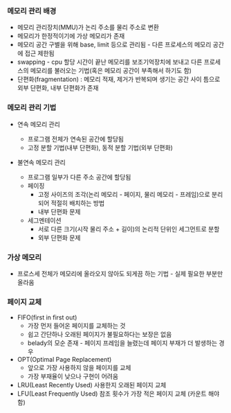 ### 메모리 관리 배경
* 메모리 관리장치(MMU)가 논리 주소를 물리 주소로 변환
* 메모리가 한정적이기에 가상 메모리가 존재
* 메모리 공간 구별을 위해 base, limit 등으로 관리됨 - 다른 프로세스의 메모리 공간에 접근 제한됨
* swapping - cpu 할당 시간이 끝난 메모리를 보조기억장치에 보내고 다른 프로세스의 메모리를 불러오는 기법(혹은 메모리 공간이 부족해서 하기도 함)
* 단편화(fragmentation) : 메모리 적재, 제거가 반복되며 생기는 공간 사이 틈으로 외부 단편화, 내부 단편화가 존재

### 메모리 관리 기법
* 연속 메모리 관리
  * 프로그램 전체가 연속된 공간에 할당됨
  * 고정 분할 기법(내부 단편화), 동적 분할 기법(외부 단편화)
  
* 불연속 메모리 관리
  * 프로그램 일부가 다른 주소 공간에 할당됨
  * 페이징  
    * 고정 사이즈의 조각(논리 메모리 - 페이지, 물리 메모리 - 프레임)으로 분리되어 적절히 배치하는 방법
    * 내부 단편화 문제
  * 세그멘테이션
    * 서로 다른 크기(시작 물리 주소 + 길이)의 논리적 단위인 세그먼트로 분할
    * 외부 단편화 문제
    
### 가상 메모리
* 프로스세 전체가 메모리에 올라오지 않아도 되게끔 하는 기법 - 실제 필요한 부분만 올라옴

### 페이지 교체
* FIFO(first in first out) 
  * 가장 먼저 들어온 페이지를 교체하는 것 
  * 쉽고 간단하나 오래된 페이지가 불필요하다는 보장은 없음
  * belady의 모순 존재 - 페이지 프레임을 늘렸는데 페이지 부재가 더 발생하는 경우
* OPT(Optimal Page Replacement)
  * 앞으로 가장 사용하지 않을 페이지를 교체
  * 가장 부재율이 낮으나 구현이 어려움
* LRU(Least Recently Used) 사용한지 오래된 페이지 교체
* LFU(Least Frequently Used) 참조 횟수가 가장 적은 페이지 교체 (카운트 해야함)
